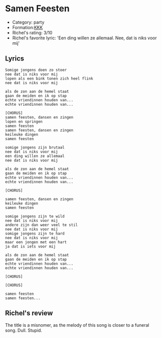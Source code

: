 # Samen Feesten

 * Category: party
 * Formation:[KKK](Kkk.md)
 * Richel's rating: 3/10
 * Richel's favorite lyric: 'Een ding willen ze allemaal. Nee, dat is niks voor mij'

## Lyrics

```
Somige jongens doen zo stoer
nee dat is niks voor mij
lopen als een bink tonen zich heel flink
nee dat is niks voor mij

als de zon aan de hemel staat
gaan de meiden en ik op stap
echte vriendinnen houden van...
echte vriendinnen houden van...

[CHORUS]
samen feesten, dansen en zingen
lopen en springen
samen feesten
samen feesten, dansen en zingen
keileuke dingen
samen feesten

somige jongens zijn brutaal
nee dat is niks voor mij
een ding willen ze allemaal
nee dat is niks voor mij

als de zon aan de hemel staat
gaan de meiden en ik op stap
echte vriendinnen houden van...
echte vriendinnen houden van...

[CHORUS]

samen feesten, dansen en zingen
keileuke dingen
samen feesten

somige jongens zijn te wild
nee dat is niks voor mij
andere zijn dan weer veel te stil
nee dat is niks voor mij
somige jongens zijn te hard
nee dat is niks voor mij
maar een jongen met een hart
ja dat is iets voor mij

als de zon aan de hemel staat
gaan de meiden en ik op stap
echte vriendinnen houden van...
echte vriendinnen houden van...

[CHORUS]

[CHORUS]

samen feesten
samen feesten...
```

## Richel's review

The title is a misnomer, as the melody of this song is closer
to a funeral song. Dull. Stupid.

